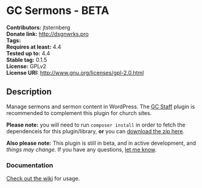 # GC Sermons - BETA #
**Contributors:**      jtsternberg  
**Donate link:**       http://dsgnwrks.pro  
**Tags:**  
**Requires at least:** 4.4  
**Tested up to:**      4.4  
**Stable tag:**        0.1.5  
**License:**           GPLv2  
**License URI:**       http://www.gnu.org/licenses/gpl-2.0.html  

## Description ##

Manage sermons and sermon content in WordPress. The [GC Staff](https://github.com/jtsternberg/GC-Staff) plugin is recommended to complement this plugin for church sites.

**Please note:** you will need to run `composer install` in order to fetch the dependenceis for this plugin/library, **or** you can [download the zip here](https://github.com/jtsternberg/GC-Sermons/blob/master/gc-sermons.zip?raw=true).

**Also please note:** This plugin is still in beta, and in active development, and _things may change_. If you have any questions, [let me know](http://twitter.com/jtsternberg).

### Documentation

[Check out the wiki](https://github.com/jtsternberg/GC-Sermons/wiki) for usage.
